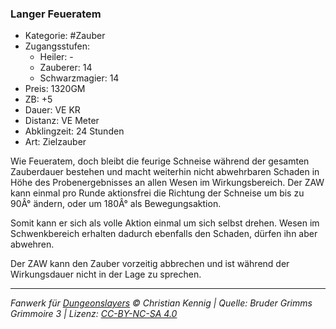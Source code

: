 ### Langer Feueratem

- Kategorie: #Zauber
- Zugangsstufen:
  - Heiler: -
  - Zauberer: 14
  - Schwarzmagier: 14
- Preis: 1320GM
- ZB: +5
- Dauer: VE KR
- Distanz: VE Meter
- Abklingzeit: 24 Stunden
- Art: Zielzauber



Wie Feueratem, doch bleibt die feurige Schneise während der gesamten Zauberdauer bestehen und macht weiterhin nicht abwehrbaren Schaden in Höhe des Probenergebnisses an allen Wesen im Wirkungsbereich. Der ZAW kann einmal pro Runde aktionsfrei die Richtung der Schneise um bis zu 90Â° ändern, oder um 180Â° als Bewegungsaktion.

Somit kann er sich als volle Aktion einmal um sich selbst drehen. Wesen im Schwenkbereich erhalten dadurch ebenfalls den Schaden, dürfen ihn aber abwehren.

Der ZAW kann den Zauber vorzeitig abbrechen und ist während der Wirkungsdauer nicht in der Lage zu sprechen.

---

_Fanwerk für [Dungeonslayers](https://www.dungeonslayers.net/) © Christian Kennig | Quelle: Bruder Grimms Grimmoire 3 | Lizenz: [CC-BY-NC-SA 4.0](https://creativecommons.org/licenses/by-nc-sa/4.0/deed.de)_
